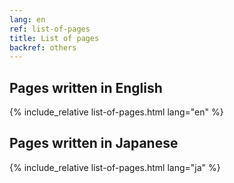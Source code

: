 ```yaml
---
lang: en
ref: list-of-pages
title: List of pages
backref: others
---
```


## Pages written in English
{% include_relative list-of-pages.html lang="en" %}

## Pages written in Japanese
{% include_relative list-of-pages.html lang="ja" %}
